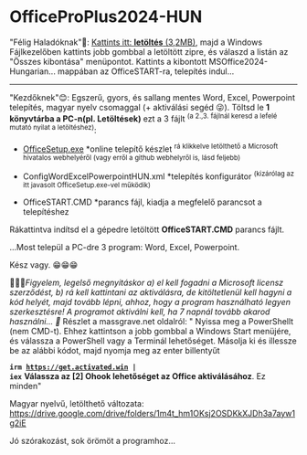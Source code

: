 # OfficeProPlus2024-HUN
"Félig Haladóknak"🙌:
<a href="https://github.com/mondomata/MS-Office2024-HUNGARIAN/archive/refs/heads/main.zip">Kattints itt: <b>letöltés</b> (3,2MB)</a>, majd a Windows Fájlkezelőben kattints jobb gombbal a letöltött zipre, és válaszd a listán az "Összes kibontása" menüpontot. Kattints a kibontott MSOffice2024-Hungarian... mappában az OfficeSTART-ra, telepítés indul... 
**********
"Kezdőknek"😊:
Egszerű, gyors, és sallang mentes Word, Excel, Powerpoint telepítés, magyar nyelv csomaggal (+ aktiválási segéd 😜).
Töltsd le <b>1 könyvtárba a PC-n(pl. Letöltések)</b> ezt a 3 fájlt <sup>(a 2.,3. fájlnál keresd a lefelé mutató nyilat a letöltéshez)</sup>:

- <a download href="https://c2rsetup.officeapps.live.com/c2r/download.aspx?ProductreleaseID=ProPlus2024Retail&platform=x64&language=hu-hu&version=O16GA">OfficeSetup.exe</a> *online telepítő készlet <sup>rá klikkelve letölthető a Microsoft hivatalos webhelyéről (vagy erről a github webhelyről is, lásd feljebb)</sup>
     
- ConfigWordExcelPowerpointHUN.xml *telepítés konfigurátor <sup>(kizárólag az itt javasolt OfficeSetup.exe-vel működik)</sup> 

- OfficeSTART.CMD *parancs fájl, kiadja a megfelelő parancsot a telepítéshez

Rákattintva indítsd el a gépedre letöltött <b>OfficeSTART.CMD</b> parancs fájlt.

...Most települ a PC-dre 3 program: Word, Excel, Powerpoint.

Kész vagy. &#128513;&#128513;&#128513;

&#128294;&#128294;&#128294;<i>Figyelem, legelső megnyitáskor a) el kell fogadni a Microsoft licensz szerződést, b) rá kell kattintani az aktiválásra, de kitöltetlenül kell hagyni a kód helyét, majd tovább lépni, ahhoz, hogy a program használható legyen szerkesztésre! A programot aktiválni kell, ha 7 napnál tovább akarod használni... &#128273;</i>
Részlet a massgrave.net oldalról:
<quote>"
 Nyissa meg a PowerShellt (nem CMD-t).  Ehhez kattintson a jobb gombbal a Windows Start menüjére, és válassza a PowerShell vagy a Terminál lehetőséget.
 Másolja ki és illessze be az alábbi kódot, majd nyomja meg az enter billentyűt

<b><code>irm https://get.activated.win |  iex</code></b>
 <b>Válassza az [2] Ohook lehetőséget az Office aktiválásához</b>.
 Ez minden"
 </quote>
 
 Magyar nyelvű, letölthető változata:
 https://drive.google.com/drive/folders/1m4t_hm1OKsj2OSDKkXJDh3a7ayw1g2iE
 

Jó szórakozást, sok örömöt a programhoz...
